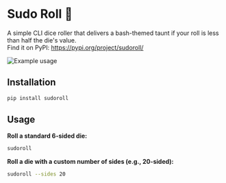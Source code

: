 # Sudo Roll 🎲

A simple CLI dice roller that delivers a bash-themed taunt if your roll is less than half the die's value.  
Find it on PyPI: https://pypi.org/project/sudoroll/

![Example usage](img/example.png)

## Installation

```bash
pip install sudoroll
```

## Usage

**Roll a standard 6-sided die:**

```bash
sudoroll
```

**Roll a die with a custom number of sides (e.g., 20-sided):**

```bash
sudoroll --sides 20
```
